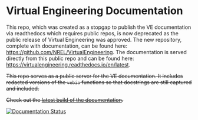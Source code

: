 # Virtual Engineering Documentation

This repo, which was created as a stopgap to publish the VE documentation via readthedocs which requires public repos, is now deprecated as the public release of Virtual Engineering was approved. The new repository, complete with documentation, can be found here: https://github.com/NREL/VirtualEngineering.  The documentation is served directly from this public repo and can be found here: https://virtualengineering.readthedocs.io/en/latest.

~~This repo serves as a public server for the VE documentation.  It includes redacted versions of the `vebio` functions so that docstrings are still captured and included.~~

~~Check out the [latest build of the documentation](https://virtual-engineering-docs.readthedocs.io/en/latest/).~~

[![Documentation Status](https://readthedocs.org/projects/virtual-engineering-docs/badge/?version=latest)](https://virtual-engineering-docs.readthedocs.io/en/latest/?badge=latest)

